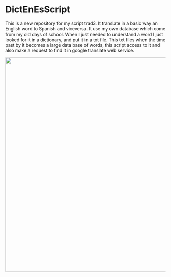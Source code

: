 # DictEnEsScript

This is a new repository for my script trad3. It translate in a basic way an English word to Spanish and viceversa.
It use my own database which come from my old days of school. When I just needed to understand a word I just looked for it in a dictionary, and put it in a txt file. This txt files when the time past by it becomes a large data base of words, this script access to it and also make a request to find it in google translate web service. 

<p align="center">
    <img src="https://github.com/carlos-santiago-2017/DictEnEsScript/blob/master/screenshotDictEnEs.png" width="675">
</p>
